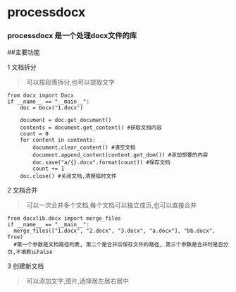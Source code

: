 # processdocx
### processdocx 是一个处理docx文件的库
##主要功能

1 文档拆分

> 可以按段落拆分,也可以提取文字
 
```
from docx import Docx
if __name__ == "__main__":
    doc = Docx("1.docx")

    document = doc.get_document()
    contents = document.get_content() #获取文档内容
    count = 0
    for content in contents:
        document.clear_content() #清空文档
        document.append_content(content.get_dom()) #添加想要的内容
        doc.save("a/{}.docx".format(count)) #保存文档
        count += 1
    doc.close() #关闭文档,清理临时文件
```
2 文档合并

> 可以一次合并多个文档,每个文档可以独立成页,也可以直接合并
 
```
from docxlib.docx import merge_files
if __name__ == "__main__":
  merge_files(["1.docx", "2.docx", "3.docx", "a.docx"], "bb.docx", True)
  #第一个参数是文档路径列表, 第二个是合并后保存文件的路径, 第三个参数是合并时是否分页,不填默认False
```

3 创建新文档

> 可以添加文字,图片,选择居左居右居中

